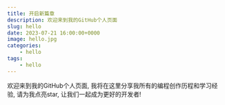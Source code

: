 ```yaml
---
title: 开启新篇章
description: 欢迎来到我的GitHub个人页面
slug: hello
date: 2023-07-21 16:00:00+0000
image: hello.jpg
categories:
    - hello
tags:
    - hello
---
```


欢迎来到我的GitHub个人页面, 我将在这里分享我所有的编程创作历程和学习经验, 请为我点亮star, 让我们一起成为更好的开发者!
